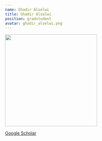 ```yaml
---
name: Ghadir Alselwi
title: Ghadir Alselwi
position: gradstudent
avatar: ghadir_alselwi.png
---
```


<img width="300" src="{{site.baseurl}}/images/people/{{page.avatar}}" data-action="zoom">

<i class="fa fa-bar-chart"></i> [Google Scholar](https://scholar.google.com/citations?hl=en&user=krCm9iAAAAAJ)
<br>
<!-- <i class="fa fa-home"></i> [Homepage](https://) -->
